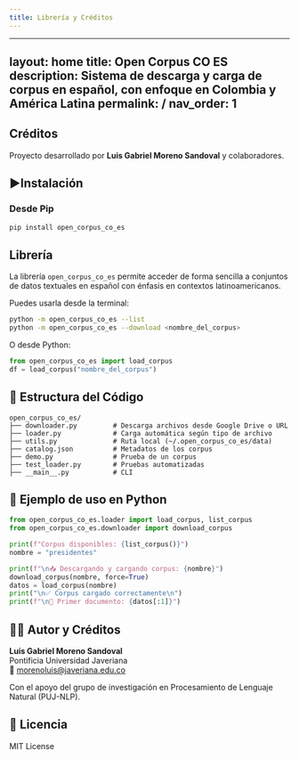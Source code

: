```yaml
---
title: Librería y Créditos
---
```

---
layout: home
title: Open Corpus CO ES
description: Sistema de descarga y carga de corpus en español, con enfoque en Colombia y América Latina
permalink: /
nav_order: 1
---

## Créditos

Proyecto desarrollado por **Luis Gabriel Moreno Sandoval** y colaboradores.

## ▶Instalación

### Desde Pip

```bash
pip install open_corpus_co_es
```


## Librería

La librería `open_corpus_co_es` permite acceder de forma sencilla a conjuntos de datos textuales en español con énfasis en contextos latinoamericanos.

Puedes usarla desde la terminal:

```bash
python -m open_corpus_co_es --list
python -m open_corpus_co_es --download <nombre_del_corpus>
```

O desde Python:

```python
from open_corpus_co_es import load_corpus
df = load_corpus("nombre_del_corpus")
```

## 📁 Estructura del Código

```
open_corpus_co_es/
├── downloader.py         # Descarga archivos desde Google Drive o URL
├── loader.py             # Carga automática según tipo de archivo
├── utils.py              # Ruta local (~/.open_corpus_co_es/data)
├── catalog.json          # Metadatos de los corpus
├── demo.py               # Prueba de un corpus
├── test_loader.py        # Pruebas automatizadas
├── __main__.py           # CLI
```

## 🔧 Ejemplo de uso en Python

```python
from open_corpus_co_es.loader import load_corpus, list_corpus
from open_corpus_co_es.downloader import download_corpus

print(f"Corpus disponibles: {list_corpus()}")
nombre = "presidentes"

print(f"\n📥 Descargando y cargando corpus: {nombre}")
download_corpus(nombre, force=True)
datos = load_corpus(nombre)
print("\n✅ Corpus cargado correctamente\n")
print(f"\n📄 Primer documento: {datos[:1]}")
```

## 👨‍💻 Autor y Créditos

**Luis Gabriel Moreno Sandoval**  
Pontificia Universidad Javeriana  
📧 morenoluis@javeriana.edu.co

Con el apoyo del grupo de investigación en Procesamiento de Lenguaje Natural (PUJ-NLP).

## 🧾 Licencia

MIT License